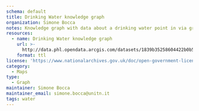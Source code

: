 ```yaml
---
schema: default
title: Drinking Water knowledge graph
organization: Simone Bocca
notes: Knowledge graph with data about a drinking water point in via graffiano 30
resources:
  - name: Drinking Water knowledge graph
    url: >-
      http://data.phl.opendata.arcgis.com/datasets/1839b35258604422b0b520cbb668df0d_0.csv
    format: ttl
license: 'https://www.nationalarchives.gov.uk/doc/open-government-licence/version/3/'
category:
  - Maps
type:
  - Graph 
maintainer: Simone Bocca
maintainer_email: simone.bocca@unitn.it
tags: water
---
```

